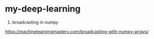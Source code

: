 # my-deep-learning
1. broadcasting in numpy

https://machinelearningmastery.com/broadcasting-with-numpy-arrays/

